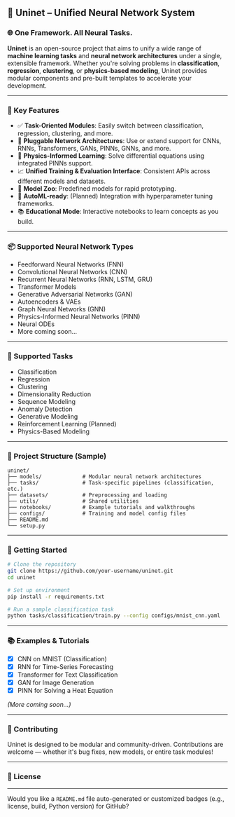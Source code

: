 ## 🧠 **Uninet** – Unified Neural Network System

### 🌐 One Framework. All Neural Tasks.

**Uninet** is an open-source project that aims to unify a wide range of **machine learning tasks** and **neural network architectures** under a single, extensible framework. Whether you're solving problems in **classification**, **regression**, **clustering**, or **physics-based modeling**, Uninet provides modular components and pre-built templates to accelerate your development.

---

### 🚀 Key Features

* ✅ **Task-Oriented Modules**: Easily switch between classification, regression, clustering, and more.
* 🧩 **Pluggable Network Architectures**: Use or extend support for CNNs, RNNs, Transformers, GANs, PINNs, GNNs, and more.
* 🔬 **Physics-Informed Learning**: Solve differential equations using integrated PINNs support.
* 📈 **Unified Training & Evaluation Interface**: Consistent APIs across different models and datasets.
* 🧠 **Model Zoo**: Predefined models for rapid prototyping.
* 🔁 **AutoML-ready**: (Planned) Integration with hyperparameter tuning frameworks.
* 📚 **Educational Mode**: Interactive notebooks to learn concepts as you build.

---

### 📦 Supported Neural Network Types

* Feedforward Neural Networks (FNN)
* Convolutional Neural Networks (CNN)
* Recurrent Neural Networks (RNN, LSTM, GRU)
* Transformer Models
* Generative Adversarial Networks (GAN)
* Autoencoders & VAEs
* Graph Neural Networks (GNN)
* Physics-Informed Neural Networks (PINN)
* Neural ODEs
* More coming soon...

---

### 🧰 Supported Tasks

* Classification
* Regression
* Clustering
* Dimensionality Reduction
* Sequence Modeling
* Anomaly Detection
* Generative Modeling
* Reinforcement Learning (Planned)
* Physics-Based Modeling

---

### 📁 Project Structure (Sample)

```
uninet/
├── models/             # Modular neural network architectures
├── tasks/              # Task-specific pipelines (classification, etc.)
├── datasets/           # Preprocessing and loading
├── utils/              # Shared utilities
├── notebooks/          # Example tutorials and walkthroughs
├── configs/            # Training and model config files
├── README.md
└── setup.py
```

---

### 📘 Getting Started

```bash
# Clone the repository
git clone https://github.com/your-username/uninet.git
cd uninet

# Set up environment
pip install -r requirements.txt

# Run a sample classification task
python tasks/classification/train.py --config configs/mnist_cnn.yaml
```

---

### 📚 Examples & Tutorials

* [x] CNN on MNIST (Classification)
* [x] RNN for Time-Series Forecasting
* [x] Transformer for Text Classification
* [x] GAN for Image Generation
* [x] PINN for Solving a Heat Equation

*(More coming soon...)*

---

### 🤝 Contributing

Uninet is designed to be modular and community-driven. Contributions are welcome — whether it's bug fixes, new models, or entire task modules!

---

### 📜 License


---

Would you like a `README.md` file auto-generated or customized badges (e.g., license, build, Python version) for GitHub?
